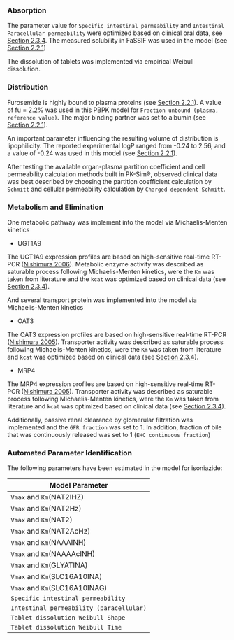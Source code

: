 ### Absorption <a id="model-parameters-and-assumptions-absorption"></a>

The parameter value for  `Specific intestinal permeability` and `Intestinal Paracellular permeability` were optimized based on clinical oral data, see [Section 2.3.4](#model-parameters-and-assumptions-identification). The measured solubility in FaSSIF was used in the model (see [Section 2.2.1](#invitro-and-physico-chemical-data))

The dissolution of tablets was implemented via empirical Weibull dissolution. 

### Distribution <a id="model-parameters-and-assumptions-distribution"></a>

Furosemide is highly bound to plasma proteins (see [Section 2.2.1](#invitro-and-physico-chemical-data)). A value of fu = 2.2% was used in this PBPK model for `Fraction unbound (plasma, reference value)`. The major binding partner was set to albumin (see [Section 2.2.1](#invitro-and-physico-chemical-data)).

An important parameter influencing the resulting volume of distribution is lipophilicity. The reported experimental logP ranged from -0.24 to 2.56, and a value of -0.24 was used in this model (see [Section 2.2.1](#invitro-and-physico-chemical-data)). 

After testing the available organ-plasma partition coefficient and cell permeability calculation methods built in PK-Sim®, observed clinical data was best described by choosing the partition coefficient calculation by `Schmitt` and cellular permeability calculation by `Charged dependent Schmitt`.

### Metabolism and Elimination <a id="model-parameters-and-assumptions-metabolism"></a>

One metabolic pathway was implement into the model via Michaelis-Menten kinetics 

* UGT1A9

The UGT1A9 expression profiles are based on high-sensitive real-time RT-PCR ([Nishimura 2006](#5-references)). Metabolic enzyme activity was described as saturable process following Michaelis-Menten kinetics, were the `Km` was taken from literature and the `kcat` was optimized based on clinical data (see [Section 2.3.4](#model-parameters-and-assumptions-identification)).

And several transport protein was implemented into the model via Michaelis-Menten kinetics 

* OAT3

The OAT3 expression profiles are based on high-sensitive real-time RT-PCR ([Nishimura 2005](#5-references)). Transporter activity was described as saturable process following Michaelis-Menten kinetics, were the `Km` was taken from literature and `kcat` was optimized based on clinical data (see [Section 2.3.4](#model-parameters-and-assumptions-identification)).

* MRP4

The MRP4 expression profiles are based on high-sensitive real-time RT-PCR ([Nishimura 2005](#5-references)). Transporter activity was described as saturable process following Michaelis-Menten kinetics, were the `Km` was taken from literature and `kcat` was optimized based on clinical data (see [Section 2.3.4](#model-parameters-and-assumptions-identification)).

Additionally, passive renal clearance by glomerular filtration was implemented and the `GFR fraction` was set to 1. In addition, fraction of bile that was continuously released was set to 1 (`EHC continuous fraction`)


### Automated Parameter Identification <a id="model-parameters-and-assumptions-identification"></a>

The following parameters have been estimated in the model for isoniazide:

| Model Parameter | 
|--------------|
| `Vmax` and `Km`(NAT2IHZ) | 
| `Vmax` and `Km`(NAT2Hz)  |
| `Vmax` and `Km`(NAT2)    | 
| `Vmax` and `Km`(NAT2AcHz)    | 
| `Vmax` and `Km`(NAAAINH)     |
| `Vmax` and `Km`(NAAAAcINH)   |
| `Vmax` and `Km`(GLYATINA)    |
| `Vmax` and `Km`(SLC16A10INA) |
| `Vmax` and `Km`(SLC16A10INAG) |
| `Specific intestinal permeability`| 
| `Intestinal permeability (paracellular)`| 
| `Tablet dissolution Weibull Shape`|
| `Tablet dissolution Weibull Time`|


 
